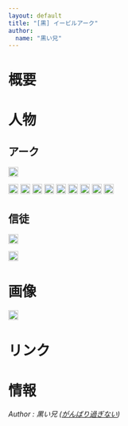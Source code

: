 ```yaml
---
layout: default
title: "[黒] イービルアーク"
author:
  name: "黒い兄"
---
```


概要
======================================================================================

人物
======================================================================================

アーク
-------------------------------------------

<a href="https://get.google.com/albumarchive/115069798956937902080/AF1QipMpv_IFB43CPYHheyyeZ4raQoNiHsF3nwzZ506n"><img style="padding: 1px; border: 1px solid rgb(204, 204, 204); border-image: none;" src="https://lh3.googleusercontent.com/mJrqVHw25O2xNOXobRapKQxHoBloD-55llI7LOicf2IvfFgmMJXWNfj6YYCB_tkE4v4-TLYQEssNR0QN_Q=s288"></a>



<a href="https://get.google.com/albumarchive/115069798956937902080/AF1QipPL0NtoBGn5N2A-LMX-XYXZZD274AvpMR1BQId6"><img style="padding: 1px; border: 1px solid rgb(204, 204, 204); border-image: none;" src="https://lh3.googleusercontent.com/I_XB4XPNJCmWeypo7NMQWu1OHnm8BDmiT_e86qXSMrqTctV5vY_nhH0LrmhY5CWOlyTIiMaKp_Xh1GkLUA=s144"></a>
<a href="https://get.google.com/albumarchive/115069798956937902080/AF1QipOM6OxrDx7qju5DfmqHnJurMSgIm7MqDf7cnDXC"><img style="padding: 1px; border: 1px solid rgb(204, 204, 204); border-image: none;" src="https://lh3.googleusercontent.com/ovx-FXzoml0lMWhYE42a8VKWAnkeOKWWWrOoC4yDI-0nXqAZ8hhmdMl4TduRy3vu7sa3QUqTN3ExlZlDIg=s144"></a>
<a href="https://get.google.com/albumarchive/115069798956937902080/AF1QipMvyjSuAIyBixCpgXE08SrD3Cdlyywu5SfP5_mf"><img style="padding: 1px; border: 1px solid rgb(204, 204, 204); border-image: none;" src="https://lh3.googleusercontent.com/jewRR7xb07HTRlvzRx7afaA5roUXLRBHb4Z0bJyUjoodEFSG_6-ejVrVw-ec_55ajdBMaZagTy1jVCgZ8w=s144"></a>
<a href="https://get.google.com/albumarchive/115069798956937902080/AF1QipPhD4rESwghnMPQ--xqJz4NYTdq32Rc5oeSEGaV"><img style="padding: 1px; border: 1px solid rgb(204, 204, 204); border-image: none;" src="https://lh3.googleusercontent.com/RclrrVIrMtDJQwG8dTH5I5sPsiI6bbZ5Su1HTZn8iXsXJEhJW7hLiPzLrlFPEuZN5s4SmLEoUWQq8mRlPg=s144"></a>
<a href="https://get.google.com/albumarchive/115069798956937902080/AF1QipPbJieWcSb379LAssKVhpaJLSI8JFwhW5BAsEUS"><img style="padding: 1px; border: 1px solid rgb(204, 204, 204); border-image: none;" src="https://lh3.googleusercontent.com/UV_-vAd-DWCc5yy23Hqm118RtU6qkLbamUQrW5Iu2l2ERmAzxRwn3IWyyqI73cSSapm-feMSnAWU3aP1_Q=s144"></a>
<a href="https://get.google.com/albumarchive/115069798956937902080/AF1QipMCYKmCoA5TKz35myhCCDQPBXeUMw0MjR_ZTzPs"><img style="padding: 1px; border: 1px solid rgb(204, 204, 204); border-image: none;" src="https://lh3.googleusercontent.com/VmcEKanbePOpnBICb4S-uk703wBaix3QobbW2_Bx92cv_QBJIkOxmGC47CfM3Cuptt4Ld9L5Ab19RpOWYw=s144"></a>
<a href="https://get.google.com/albumarchive/115069798956937902080/AF1QipPRKUPr9BdZXil3MdugVZ5R-nByTkta1TyKBhFE"><img style="padding: 1px; border: 1px solid rgb(204, 204, 204); border-image: none;" src="https://lh3.googleusercontent.com/2NbCA0tXEu3rPD-4L_Wj_a5WCn_vMP38POFXdJsRr4lCaNi6kPCv9fIbd1gwqVSex5pTA9zBe8pivE3pvQ=s144"></a>
<a href="https://get.google.com/albumarchive/115069798956937902080/AF1QipNsh1Irp5PKM5BIWr9QWO8kIaOarFulQY-cFvvV"><img style="padding: 1px; border: 1px solid rgb(204, 204, 204); border-image: none;" src="https://lh3.googleusercontent.com/QPobCeDo0bbyrU1KDkhkDsoCGia2ss_De-vCDETBlZWtkroNLDswvr_JXopUiWIo4VRuwnVF5qymiLIwiQ=s144"></a>
<a href="https://get.google.com/albumarchive/115069798956937902080/AF1QipN-ihUvp1nP-UyjBdJBNBzQBsm684bWyEcp2eug"><img style="padding: 1px; border: 1px solid rgb(204, 204, 204); border-image: none;" src="https://lh3.googleusercontent.com/TqTsTu0zJEbLAoaxnpeWRh9EoP05aA2C9RJk5cPYn81HnABM6MkptQAd1miFYrCHi86nahFlIN4_HxHsJA=s144"></a>



信徒
-------------------------------------------

<a href="https://get.google.com/albumarchive/115069798956937902080/AF1QipOe_K4jqPmfxfU3CDxzfr8LkhRM-3zmNwwkaXNY"><img style="padding: 1px; border: 1px solid rgb(204, 204, 204); border-image: none;" src="https://lh3.googleusercontent.com/7YaP-AHkkwFFTyBmE6kHcKTJngNAv9O1mRrf9YnRSNSlzy6v4xC-eT2hGXu7S-inon3u_MbdqVt_0SKCgA=s288"></a>


<a href="https://get.google.com/albumarchive/115069798956937902080/AF1QipNbzSakUsoGGS25yExoC1RYIA7y7BNkneZNQrrk"><img style="padding: 1px; border: 1px solid rgb(204, 204, 204); border-image: none;" src="https://lh3.googleusercontent.com/MuQvsy-WWqsnvFiV2hu0wGwTjJDezJRunr0X6CO9pbnc9TDfMx2xJwCnAWtWOkaIF_UWCLusA0qHRSMbgw=s144"></a>


画像
======================================================================================

<a href="https://get.google.com/albumarchive/115069798956937902080/AF1QipN4TvAFNkSh1HIpSry2KtSB3XepFMwdsFPiK_SF"><img style="padding: 1px; border: 1px solid rgb(204, 204, 204); border-image: none;" src="https://lh3.googleusercontent.com/8TOnfFDgpoJQMR_adzZyOnRBPFXkKLE9NGjE_bNPXROHWHY4KyUK56pkKq1NQ-kF1bW1Wy7SvwwC1aPNHQ=s144"></a>


リンク
======================================================================================



情報
======================================================================================


<footer id="ARTICLEFOOTER">
<address>
Author : 黒い兄
(<a href="http://homepage2.nifty.com/blackbros/">がんばり過ぎない</a>)
</address>
</footer>